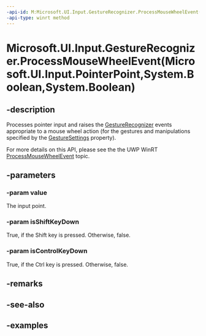 ```yaml
---
-api-id: M:Microsoft.UI.Input.GestureRecognizer.ProcessMouseWheelEvent(Microsoft.UI.Input.PointerPoint,System.Boolean,System.Boolean)
-api-type: winrt method
---
```


# Microsoft.UI.Input.GestureRecognizer.ProcessMouseWheelEvent(Microsoft.UI.Input.PointerPoint,System.Boolean,System.Boolean)

<!--
public void ProcessMouseWheelEvent (Microsoft.UI.Input.PointerPoint value, bool isShiftKeyDown, bool isControlKeyDown);
-->

## -description

Processes pointer input and raises the [GestureRecognizer](gesturerecognizer.md) events appropriate to a mouse wheel action (for the gestures and manipulations specified by the [GestureSettings](gesturesettings.md) property).

For more details on this API, please see the the UWP WinRT [ProcessMouseWheelEvent](/uwp/api/windows.ui.input.gesturerecognizer.processmousewheelevent) topic.

## -parameters

### -param value

The input point.

### -param isShiftKeyDown

True, if the Shift key is pressed. Otherwise, false.

### -param isControlKeyDown

True, if the Ctrl key is pressed. Otherwise, false.

## -remarks

## -see-also

## -examples
